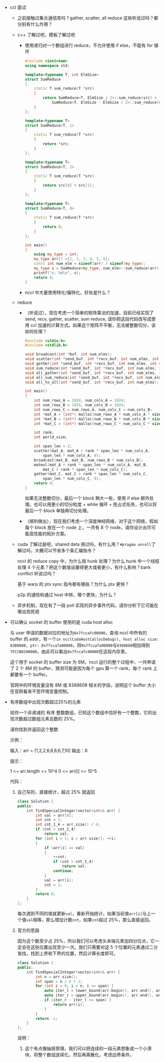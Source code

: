 * ccl 面试

    * 之前接触过集合通信库吗？gather, scatter, all reduce 这些听说过吗？都分别有什么作用？

    * c++ 了解过吧，模板了解过吧

        * 使用递归对一个数组进行 reduce，不允许使用 if else，不能有 for 循环

            ```cpp
            #include <iostream>
            using namespace std;

            template<typename T, int ElmSize>
            struct SumReduce
            {
                static T sum_reduce(T *src)
                {
                    return SumReduce<T, ElmSize / 2>::sum_reduce(src) + 
                        SumReduce<T, ElmSize - ElmSize / 2>::sum_reduce(src + ElmSize / 2);
                }
            };

            template<typename T>
            struct SumReduce<T, 1>
            {
                static T sum_reduce(T *src)
                {
                    return *src;
                }
            };

            template<typename T>
            struct SumReduce<T, 2>
            {
                static T sum_reduce(T *src)
                {
                    return src[0] + src[1];
                }
            };

            template<typename T>
            struct SumReduce<T, 0>
            {
                static T sum_reduce(T *src)
                {
                    return 0;
                }
            };

            int main()
            {
                using my_type = int;
                my_type arr[] ={1, 2, 3, 4, 5, 6};
                const int num_elm = sizeof(arr) / sizeof(my_type);
                my_type s = SumReduce<my_type, num_elm>::sum_reduce(arr);
                printf("s: %d\n", s);
                return 0;
            }
            ```

        * nccl 中大量使用特化/偏特化，好处是什么？

    * reduce

        * （听说过），现在考虑一个简单的矩阵乘法的加速，目前已经实现了 send, recv, gather, scatter, sum reduce, 请你把这段代码改写成使用 ccl 加速的计算方式。如果这个矩阵不平衡，无法被整数切分，该如何处理？

            ```cpp
            #include <stdio.h>
            #include <stdlib.h>

            void broadcast(int *buf, int num_elms);
            void scatter(int *send_buf, int *recv_buf, int num_elms, int root);
            void gather(int *send_buf, int *recv_buf, int num_elms, int root);
            void sum_reduce(int *send_buf, int *recv_buf, int num_elms, int root);
            void all_gather(int *send_buf, int *recv_buf, int num_elms, int root);
            void all_sum_reduce(int *send_buf, int *recv_buf, int num_elms, int root);
            void all_to_all(int *send_buf, int *recv_buf, int num_elms);

            int main()
            {
                int num_rows_A = 1024, num_cols_A = 1024;
                int num_rows_B = 1024, num_cols_B = 1024;
                int num_rows_C = num_rows_A, num_cols_C = num_cols_B;
                int *mat_A = (int*) malloc(num_rows_A * num_cols_A * sizeof(int));
                int *mat_B = (int*) malloc(num_rows_B * num_cols_B * sizeof(int));
                int *mat_C = (int*) malloc(num_rows_C * num_cols_C * sizeof(float));

                int rank;
                int world_size;

                int span_len = 2;
                scatter(mat_A, mat_A + rank * span_len * num_cols_A,
                    span_len * num_cols_A, 0);
                broadcast(mat_B, mat_B, num_rows_B * num_cols_B);
                matmul(mat_A + rank * span_len * num_cols_A, mat_B,
                    mat_C + rank * span_len * num_cols_C);
                gather(mat_C, mat_C + rank * span_len * num_cols_C,
                    span_len * num_cols_C, 0);
                return 0;
            }
            ```

            如果无法整数切分，最后一个 block 稍大一些，使用 if else 额外处理。也可以用更小的切分粒度 + while 循环 + 抢占式任务，也可以将最后一个 block 单独再切分处理。

        * （顺利做出），现在我们考虑一个深度神经网络，对于这个网络，假如每个 block 放在一个 node 上，一共有 8 个 node，请你设计出尽可能高性能的拓扑方案。

    * cuda 了解过是吧，shared data 用过吗，有什么用？`#pragma unroll`了解过吗，大概可以节省多个条汇编指令？

        nccl 的 reduce copy 中，为什么按 hunk 处理？为什么 hunk 中一个线程处理 4 个元素？把这个数值设置得更大或者更小，有什么影响？bank conflict 听说过吗？

        基于 warp 的 ptx sync 指令都有哪些？为什么 ptx 更快？

        p2p 的通信和通过 host 中转，哪个更快，为什么？

    * 异步机制，现在有了一段 poll 实现的异步事件代码，请你分析下它可能在哪出现死锁 

* 可以确认 socket 的 buffer 使用的是 cuda host alloc

    与 user 申请的数据对应的地址为`0x7fccafc00000`，查询 nccl 中所有的 buffer 的 addr，有一个`in ncclCudaHostCallocDebug(), host alloc size: 8388608, ptr: 0x7fccafa00000`，将`0x7fccafa00000`与`8388608`相加得到`7FCCB0200000`，由此可以看出`0x7fccafc00000`在这段内存里。

    这个用于 socket 的 buffer size 为 8M，nccl 运行的整个过程中，一共申请了 2 个 8M 的 buffer，猜测可能是因为每个 gpu 算一个 rank，每个 rank 上都要有一个 buffer。

    官网中的环境变量没有 8M 或 8388608 相关的字段，说明这个 buffer 大小在官网看来不受环境变量控制。

* 有序数组中出现次数超过25%的元素

    给你一个非递减的 有序 整数数组，已知这个数组中恰好有一个整数，它的出现次数超过数组元素总数的 25%。

    请你找到并返回这个整数

    

    示例：

    输入：arr = [1,2,2,6,6,6,6,7,10]
    输出：6
    

    提示：

    1 <= arr.length <= 10^4
    0 <= arr[i] <= 10^5

    代码：

    1. 自己写的，直接统计，超过 25% 就返回

        ```cpp
        class Solution {
        public:
            int findSpecialInteger(vector<int>& arr) {
                int val = arr[0];
                int cnt = 1;
                int cnt_1_4 = arr.size() / 4;
                if (cnt > cnt_1_4)
                    return val;
                for (int i = 1; i < arr.size(); ++i)
                {
                    if (arr[i] == val)
                    {
                        ++cnt;
                        if (cnt > cnt_1_4)
                            return val;
                        continue;
                    }
                    val = arr[i];
                    cnt = 1;
                }
                return 0;
            }
        };
        ```

        每次遇到不同的值就更新`val`，重新开始统计。如果当前值`arr[i]`与上一个值`val`相等，那么增加计数`cnt`，如果`cnt`超过 25%，那么直接返回。

    2. 官方的思路

        因为这个数至少占 25%，所以我们可以考虑头末端元素加四分位点，它一定会在这些位置出现至少一次。我们只需要对这 5 个位置的元素通过二分查找，找到上界和下界的位置，然后计算长度即可。

        ```cpp
        class Solution {
        public:
            int findSpecialInteger(vector<int>& arr) {
                int n = arr.size();
                int span = n / 4 + 1;
                for (int i = 0; i < n; i += span) {
                    auto iter_l = lower_bound(arr.begin(), arr.end(), arr[i]);
                    auto iter_r = upper_bound(arr.begin(), arr.end(), arr[i]);
                    if (iter_r - iter_l >= span) {
                        return arr[i];
                    }
                }
                return -1;
            }
        };
        ```

        说明：

        1. 这个有点像抽屉原理，我们可以把连续的一段元素想象成一个小滑块，将整个数组连续化，然后再离散化，考虑边界条件。